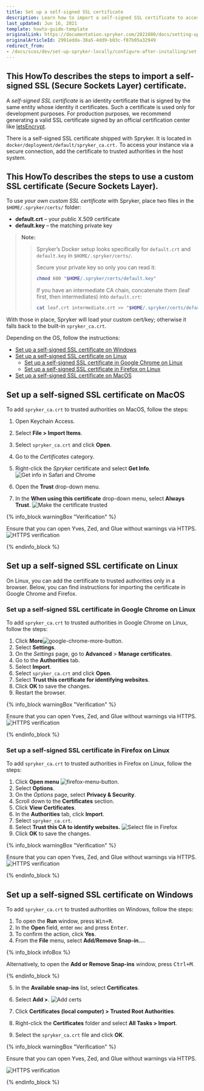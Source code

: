 ```yaml
---
title: Set up a self-signed SSL certificate
description: Learn how to import a self-signed SSL certificate to access your instance via a secure connection.
last_updated: Jun 16, 2021
template: howto-guide-template
originalLink: https://documentation.spryker.com/2021080/docs/setting-up-a-self-signed-ssl-certificate
originalArticleId: 2991edda-38a5-4dd9-b03c-f87b05a32949
redirect_from:
- /docs/scos/dev/set-up-spryker-locally/configure-after-installing/set-up-a-self-signed-ssl-certificate.html
---
```



## This HowTo describes the steps to import a self-signed SSL (Secure Sockets Layer) certificate.

A *self-signed SSL certificate* is an identity certificate that is signed by the same entity whose identity it certificates. Such a certificate is used only for development purposes. For production purposes, we recommend generating a valid SSL certificate signed by an official certification center like [letsEncrypt](https://letsencrypt.org/).

There is a self-signed SSL certificate shipped with Spryker. It is located in `docker/deployment/default/spryker_ca.crt.` To access your instance via a secure connection, add the certificate to trusted authorities in the host system.

## This HowTo describes the steps to use a custom SSL certificate (Secure Sockets Layer).

To use *your own custom SSL certificate* with Spryker, place two files in the `$HOME/.spryker/certs/` folder:

- **default.crt** – your public X.509 certificate
- **default.key** – the matching private key

> **Note:**
> > Spryker’s Docker setup looks specifically for `default.crt` and `default.key` in `$HOME/.spryker/certs/`.
> >
> > Secure your private key so only you can read it:
> >
> > ```bash
> > chmod 600 "$HOME/.spryker/certs/default.key"
> > ```
> >
> > If you have an intermediate CA chain, concatenate them (leaf first, then intermediates) into `default.crt`:
> >
> > ```bash
> > cat leaf.crt intermediate.crt >> "$HOME/.spryker/certs/default.crt"
> > ```
> >

With those in place, Spryker will load your custom cert/key; otherwise it falls back to the built-in `spryker_ca.crt`.

Depending on the OS, follow the instructions:
- [Set up a self-signed SSL certificate on Windows](#set-up-a-self-signed-ssl-certificate-on-windows)
- [Set up a self-signed SSL certificate on Linux](#set-up-a-self-signed-ssl-certificate-on-linux)
  - [Set up a self-signed SSL certificate in Google Chrome on Linux](#set-up-a-self-signed-ssl-certificate-in-google-chrome-on-linux)
  - [Set up a self-signed SSL certificate in Firefox on Linux](#set-up-a-self-signed-ssl-certificate-in-firefox-on-linux)
- [Set up a self-signed SSL certificate on MacOS](#set-up-a-self-signed-ssl-certificate-on-macos)

## Set up a self-signed SSL certificate on MacOS

To add `spryker_ca.crt` to trusted authorities on MacOS, follow the steps:

1. Open Keychain Access.
2. Select **File&nbsp;<span aria-label="and then">></span> Import Items**.
3. Select `spryker_ca.crt` and click **Open**.
4. Go to the *Certificates* category.
5. Right-click the *Spryker* certificate and select **Get Info**.
![Get info in Safari and Chrome](https://spryker.s3.eu-central-1.amazonaws.com/docs/Tutorials/HowTos/Docker+HowTos/HowTo+Install+Self-Signed+SSL+Certificates/get-info.png)

6. Open the **Trust** drop-down menu.
7. In the **When using this certificate** drop-down menu, select **Always Trust**.
![Make the certificate trusted](https://spryker.s3.eu-central-1.amazonaws.com/docs/Tutorials/HowTos/Docker+HowTos/HowTo+Install+Self-Signed+SSL+Certificates/always-trust.png)

{% info_block warningBox "Verification" %}

Ensure that you can open Yves, Zed, and Glue without warnings via HTTPS.
![HTTPS verification](https://spryker.s3.eu-central-1.amazonaws.com/docs/Tutorials/HowTos/Docker+HowTos/HowTo+Install+Self-Signed+SSL+Certificates/https-verification.png)

{% endinfo_block %}

## Set up a self-signed SSL certificate on Linux

On Linux, you can add the certificate to trusted authorities only in a browser. Below, you can find instructions for importing the certificate in Google Chrome and Firefox.

### Set up a self-signed SSL certificate in Google Chrome on Linux

To add `spryker_ca.crt` to trusted authorities in Google Chrome on Linux, follow the steps:

1. Click **More**![google-chrome-more-button](https://spryker.s3.eu-central-1.amazonaws.com/docs/Tutorials/HowTos/Docker+HowTos/HowTo+Install+Self-Signed+SSL+Certificates/chrome-more-button.png).
2. Select **Settings**.
3. On the *Settings* page, go to **Advanced** > **Manage certificates**.
4. Go to the **Authorities** tab.
5. Select **Import**.
6. Select `spryker_ca.crt` and click **Open**.
7. Select **Trust this certificate for identifying websites**.
8. Click **OK** to save the changes.
9. Restart the browser.

{% info_block warningBox "Verification" %}

Ensure that you can open Yves, Zed, and Glue without warnings via HTTPS.
![HTTPS verification](https://spryker.s3.eu-central-1.amazonaws.com/docs/Tutorials/HowTos/Docker+HowTos/HowTo+Install+Self-Signed+SSL+Certificates/https-verification.png)

{% endinfo_block %}

### Set up a self-signed SSL certificate in Firefox on Linux

To add `spryker_ca.crt` to trusted authorities in Firefox on Linux, follow the steps:

1. Click **Open menu** ![firefox-menu-button](https://spryker.s3.eu-central-1.amazonaws.com/docs/Tutorials/HowTos/Docker+HowTos/HowTo+Install+Self-Signed+SSL+Certificates/firefox-menu-button.png).
2. Select **Options**.
3. On the *Options* page, select **Privacy & Security**.
4. Scroll down to the **Certificates** section.
5. Click **View Certificates**.
6. In the **Authorities** tab, click **Import**.
7. Select `spryker_ca.crt`.
8. Select **Trust this CA to identify websites.**
![Select file in Firefox](https://spryker.s3.eu-central-1.amazonaws.com/docs/Tutorials/HowTos/Docker+HowTos/HowTo+Install+Self-Signed+SSL+Certificates/select-file.png)
9. Click **OK** to save the changes.

{% info_block warningBox "Verification" %}

Ensure that you can open Yves, Zed, and Glue without warnings via HTTPS.
![HTTPS verification](https://spryker.s3.eu-central-1.amazonaws.com/docs/Tutorials/HowTos/Docker+HowTos/HowTo+Install+Self-Signed+SSL+Certificates/https-verification.png)

{% endinfo_block %}


## Set up a self-signed SSL certificate on Windows

To add `spryker_ca.crt` to trusted authorities on Windows, follow the steps:

1. To open the **Run** window, press <kbd>Win+R</kbd>.
2. In the **Open** field, enter `mmc` and press <kbd>Enter</kbd>.
3. To confirm the action, click **Yes**.
4. From the **File** menu, select **Add/Remove Snap-in...**.

{% info_block infoBox %}

Alternatively, to open the **Add or Remove Snap-ins** window, press <kbd>Ctrl+M</kbd>.

{% endinfo_block %}

5. In the **Available snap-ins** list, select **Certificates**.
6. Select **Add >**.
![Add certs](https://spryker.s3.eu-central-1.amazonaws.com/docs/Tutorials/HowTos/Docker+HowTos/HowTo+Install+Self-Signed+SSL+Certificates/add-certs.png)

7. Click **Certificates (local computer)&nbsp;<span aria-label="and then">></span> Trusted Root Authorities**.
8. Right-click the **Certificates** folder and select **All Tasks&nbsp;<span aria-label="and then">></span> Import**.
9. Select the `spryker_ca.crt` file and click **OK**.

{% info_block warningBox "Verification" %}

Ensure that you can open Yves, Zed, and Glue without warnings via HTTPS.

![HTTPS verification](https://spryker.s3.eu-central-1.amazonaws.com/docs/Tutorials/HowTos/Docker+HowTos/HowTo+Install+Self-Signed+SSL+Certificates/https-verification.png)

{% endinfo_block %}
